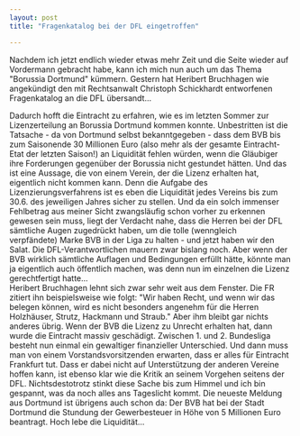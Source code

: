 ```yaml
---
layout: post
title: "Fragenkatalog bei der DFL eingetroffen"

---
```


Nachdem ich jetzt endlich wieder etwas mehr Zeit und die Seite wieder auf Vordermann gebracht habe, kann ich mich nun auch um das Thema "Borussia Dortmund" kümmern. Gestern hat Heribert Bruchhagen wie angekündigt den mit Rechtsanwalt Christoph Schickhardt entworfenen Fragenkatalog an die DFL übersandt...

Dadurch hofft die Eintracht zu erfahren, wie es im letzten Sommer zur Lizenzerteilung an Borussia Dortmund kommen konnte. Unbestritten ist die Tatsache - da von Dortmund selbst bekanntgegeben - dass dem BVB bis zum Saisonende 30 Millionen Euro (also mehr als der gesamte Eintracht-Etat der letzten Saison!) an Liquidität fehlen würden, wenn die Gläubiger ihre Forderungen gegenüber der Borussia nicht gestundet hätten. Und das ist eine Aussage, die von einem Verein, der die Lizenz erhalten hat, eigentlich nicht kommen kann. Denn die Aufgabe des Lizenzierungsverfahrens ist es eben die Liquidität jedes Vereins bis zum 30.6. des jeweiligen Jahres sicher zu stellen. Und da ein solch immenser Fehlbetrag aus meiner Sicht zwangsläufig schon vorher zu erkennen gewesen sein muss, liegt der Verdacht nahe, dass die Herren bei der DFL sämtliche Augen zugedrückt haben, um die tolle (wenngleich verpfändete) Marke BVB in der Liga zu halten - und jetzt haben wir den Salat. Die DFL-Verantwortlichen mauern zwar bislang noch. Aber wenn der BVB wirklich sämtliche Auflagen und Bedingungen erfüllt hätte, könnte man ja eigentlich auch öffentlich machen, was denn nun im einzelnen die Lizenz gerechtfertigt hatte...  
Heribert Bruchhagen lehnt sich zwar sehr weit aus dem Fenster. Die FR zitiert ihn beispielsweise wie folgt: "Wir haben Recht, und wenn wir das belegen können, wird es nicht besonders angenehm für die Herren Holzhäuser, Strutz, Hackmann und Straub." Aber ihm bleibt gar nichts anderes übrig. Wenn der BVB die Lizenz zu Unrecht erhalten hat, dann wurde die Eintracht massiv geschädigt. Zwischen 1. und 2. Bundesliga besteht nun einmal ein gewaltiger finanzieller Unterschied. Und dann muss man von einem Vorstandsvorsitzenden erwarten, dass er alles für Eintracht Frankfurt tut. Dass er dabei nicht auf Unterstützung der anderen Vereine hoffen kann, ist ebenso klar wie die Kritik an seinem Vorgehen seitens der DFL. Nichtsdestotrotz stinkt diese Sache bis zum Himmel und ich bin gespannt, was da noch alles ans Tageslicht kommt. Die neueste Meldung aus Dortmund ist übrigens auch schon da: Der BVB hat bei der Stadt Dortmund die Stundung der Gewerbesteuer in Höhe von 5 Millionen Euro beantragt. Hoch lebe die Liquidität...
